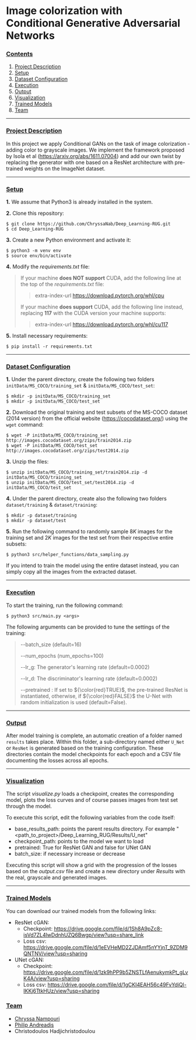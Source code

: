 # Image colorization with <br /> Conditional Generative Adversarial Networks

### [**Contents**](#)
1. [Project Description](#descr)
1. [Setup](#setup)
2. [Dataset Configuration](#dataset)
3. [Execution](#execution)
4. [Output](#output)
5. [Visualization](#visualization)
6. [Trained Models](#trained)
7. [Team](#team)

---

### [**Project Description**](#) <a name="descr"></a>

In this project we apply Conditional GANs on the task of image colorization - adding color to grayscale images. We implement the framework proposed by Isola et al (https://arxiv.org/abs/1611.07004) and add our own twist by replacing the generator with one based on a ResNet architecture with pre-trained weights on the ImageNet dataset.

---

### [**Setup**](#) <a name="setup"></a>

**1.** We assume that Python3 is already installed in the system.


**2.** Clone this repository:

``` shell
$ git clone https://github.com/ChryssaNab/Deep_Learning-RUG.git
$ cd Deep_Learning-RUG
```

**3.** Create a new Python environment and activate it:

``` shell
$ python3 -m venv env
$ source env/bin/activate
```

**4.** Modify the *requirements.txt* file: 

> If your machine **does NOT support** CUDA, add the following line at the top of the *requirements.txt* file:
>> extra-index-url https://download.pytorch.org/whl/cpu
>
> If your machine **does support** CUDA, add the following line instead, replacing **117** with the CUDA version your machine supports:
>> extra-index-url https://download.pytorch.org/whl/cu117

**5.** Install necessary requirements:

``` shell
$ pip install -r requirements.txt
```

---

### [**Dataset Configuration**](#) <a name="dataset"></a>

**1.** Under the parent directory, create the following two folders `initData/MS_COCO/training_set` & `initData/MS_COCO/test_set`:

``` shell
$ mkdir -p initData/MS_COCO/training_set
$ mkdir -p initData/MS_COCO/test_set
```

**2.** Download the original training and test subsets of the MS-COCO dataset (2014 version) from the official website (https://cocodataset.org/) using the `wget` command:

``` shell
$ wget -P initData/MS_COCO/training_set http://images.cocodataset.org/zips/train2014.zip
$ wget -P initData/MS_COCO/test_set http://images.cocodataset.org/zips/test2014.zip
```

**3.** Unzip the files:
``` shell
$ unzip initData/MS_COCO/training_set/train2014.zip -d initData/MS_COCO/training_set
$ unzip initData/MS_COCO/test_set/test2014.zip -d initData/MS_COCO/test_set
```

**4.** Under the parent directory, create also the following two folders `dataset/training` & `dataset/training`:

``` shell
$ mkdir -p dataset/training
$ mkdir -p dataset/test
```

**5.** Run the following command to randomly sample 8*K* images for the training set and 2*K* images for the test set from their respective entire subsets:

``` shell
$ python3 src/helper_functions/data_sampling.py
```

If you intend to train the model using the entire dataset instead, you can simply copy all the images from the extracted dataset.

---

### [**Execution**](#) <a name="execution"></a>

To start the training, run the following command: 

``` shell
$ python3 src/main.py <args>
```

The following arguments can be provided to tune the settings of the training:

> --batch_size (default=16)
> 
> --num_epochs (num_epochs=100)
> 
> --lr_g: The generator's learning rate (default=0.0002)
> 
> --lr_d: The discriminator's learning rate (default=0.0002)
> 
> --pretrained : If set to ${\color{red}TRUE}$, the pre-trained ResNet is instantiated, otherwise, if ${\color{red}FALSE}$ the U-Net with random initialization is used (default=False).


---

### [**Output**](#) <a name="output"></a>

After model training is complete, an automatic creation of a folder named `results` takes place. Within this folder, a sub-directory named either `U_Net` or `ResNet` is generated based on the training configuration. These directories contain the model checkpoints for each epoch and a CSV file documenting the losses across all epochs.

---
### [**Visualization**](#) <a name="visualization"></a>

The script *visualize.py* loads a checkpoint, creates the corresponding model, plots the loss curves and of course passes images from test set through the model.

To execute this script, edit the following variables from the code itself:
- base_results_path: points the parent results directory. For example "<path_to_project>/Deep_Learning_RUG/Results/U_net"
- checkpoint_path: points to the model we want to load
- pretrained: True for ResNet GAN and false for UNet GAN
- batch_size: if necessary increase or decrease
  
Executing this script will show a grid with the progression of the losses based on the *output.csv* file and create a new directory under *Results* with the real, grayscale and generated images.

---

### [**Trained Models**](#) <a name="trained"></a>

You can download our trained models from the following links:
- ResNet cGAN: 
  - Checkpoint: https://drive.google.com/file/d/1Sh8A9pZc8-isVd7ZL4lwDdnhUZQ6Bwgp/view?usp=share_link
  - Loss csv: https://drive.google.com/file/d/1eEVHeMD2ZJDAmf5nYYjnT_9ZDM9QNTNV/view?usp=sharing
- UNet cGAN: 
  - Checkpoint: https://drive.google.com/file/d/1zk9hPP9b5ZNSTLfAenukymkPt_gLvK4A/view?usp=sharing
  - Loss csv: https://drive.google.com/file/d/1gCKI4EAH56c49FvYdiQl-IKKj6TtkHUz/view?usp=sharing

### [**Team**](#) <a name="team"></a>

- [Chryssa Nampouri](https://github.com/ChryssaNab)
- [Philip Andreadis](https://github.com/philip-andreadis)
- Christodoulos Hadjichristodoulou
